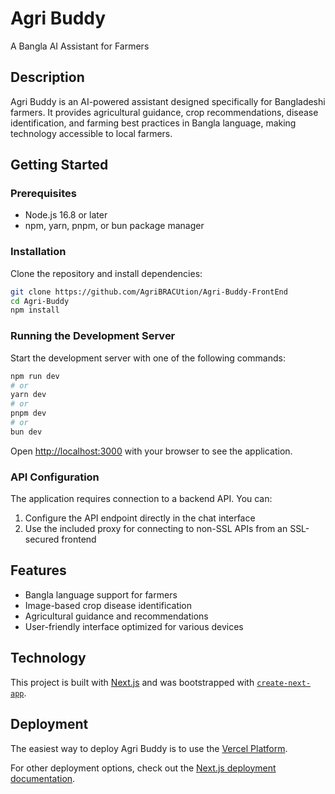 # Agri Buddy

A Bangla AI Assistant for Farmers

## Description

Agri Buddy is an AI-powered assistant designed specifically for Bangladeshi farmers. It provides agricultural guidance, crop recommendations, disease identification, and farming best practices in Bangla language, making technology accessible to local farmers.

## Getting Started

### Prerequisites

- Node.js 16.8 or later
- npm, yarn, pnpm, or bun package manager

### Installation

Clone the repository and install dependencies:

```bash
git clone https://github.com/AgriBRACUtion/Agri-Buddy-FrontEnd
cd Agri-Buddy
npm install
```

### Running the Development Server

Start the development server with one of the following commands:

```bash
npm run dev
# or
yarn dev
# or
pnpm dev
# or
bun dev
```

Open [http://localhost:3000](http://localhost:3000) with your browser to see the application.

### API Configuration

The application requires connection to a backend API. You can:

1. Configure the API endpoint directly in the chat interface
2. Use the included proxy for connecting to non-SSL APIs from an SSL-secured frontend

## Features

- Bangla language support for farmers
- Image-based crop disease identification
- Agricultural guidance and recommendations
- User-friendly interface optimized for various devices

## Technology

This project is built with [Next.js](https://nextjs.org) and was bootstrapped with [`create-next-app`](https://nextjs.org/docs/app/api-reference/cli/create-next-app).

## Deployment

The easiest way to deploy Agri Buddy is to use the [Vercel Platform](https://vercel.com/new).

For other deployment options, check out the [Next.js deployment documentation](https://nextjs.org/docs/app/building-your-application/deploying).
